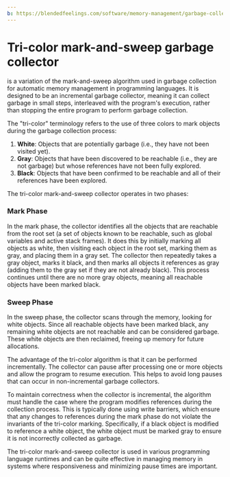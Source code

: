 ```yaml
---
b: https://blendedfeelings.com/software/memory-management/garbage-collection/tri-color-mark-and-sweep.md
---
```


# Tri-color mark-and-sweep garbage collector 
is a variation of the mark-and-sweep algorithm used in garbage collection for automatic memory management in programming languages. It is designed to be an incremental garbage collector, meaning it can collect garbage in small steps, interleaved with the program's execution, rather than stopping the entire program to perform garbage collection.

The "tri-color" terminology refers to the use of three colors to mark objects during the garbage collection process:

1. **White**: Objects that are potentially garbage (i.e., they have not been visited yet).
2. **Gray**: Objects that have been discovered to be reachable (i.e., they are not garbage) but whose references have not been fully explored.
3. **Black**: Objects that have been confirmed to be reachable and all of their references have been explored.

The tri-color mark-and-sweep collector operates in two phases:

### Mark Phase
In the mark phase, the collector identifies all the objects that are reachable from the root set (a set of objects known to be reachable, such as global variables and active stack frames). It does this by initially marking all objects as white, then visiting each object in the root set, marking them as gray, and placing them in a gray set. The collector then repeatedly takes a gray object, marks it black, and then marks all objects it references as gray (adding them to the gray set if they are not already black). This process continues until there are no more gray objects, meaning all reachable objects have been marked black.

### Sweep Phase
In the sweep phase, the collector scans through the memory, looking for white objects. Since all reachable objects have been marked black, any remaining white objects are not reachable and can be considered garbage. These white objects are then reclaimed, freeing up memory for future allocations.

The advantage of the tri-color algorithm is that it can be performed incrementally. The collector can pause after processing one or more objects and allow the program to resume execution. This helps to avoid long pauses that can occur in non-incremental garbage collectors.

To maintain correctness when the collector is incremental, the algorithm must handle the case where the program modifies references during the collection process. This is typically done using write barriers, which ensure that any changes to references during the mark phase do not violate the invariants of the tri-color marking. Specifically, if a black object is modified to reference a white object, the white object must be marked gray to ensure it is not incorrectly collected as garbage.

The tri-color mark-and-sweep collector is used in various programming language runtimes and can be quite effective in managing memory in systems where responsiveness and minimizing pause times are important.